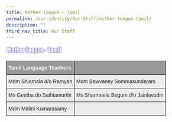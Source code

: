 ```yaml
---
title: Mother Tongue – Tamil
permalink: /our-identity/Our-Staff/mother-tongue-tamil/
description: ""
third_nav_title: Our Staff
---
```

<img src="/images/MTL%20Tamil.png" 
     style="width:30%">



<style type="text/css">
.tg  {border-collapse:collapse;border-spacing:0;margin:0px auto;}
.tg td{border-color:black;border-style:solid;border-width:1px;font-family:Arial, sans-serif;font-size:14px;
  overflow:hidden;padding:10px 5px;word-break:normal;}
.tg th{border-color:black;border-style:solid;border-width:1px;font-family:Arial, sans-serif;font-size:14px;
  font-weight:normal;overflow:hidden;padding:10px 5px;word-break:normal;}
.tg .tg-fxx4{background-color:#ECECEC;color:#222;text-align:left;vertical-align:middle}
.tg .tg-e6w6{background-color:#999;color:#FFF;font-weight:bold;text-align:left;vertical-align:middle}
.tg .tg-2hhi{background-color:#999;color:#FFF;font-weight:bold;text-align:left;vertical-align:top}
</style>
<table class="tg">
<tbody>
  <tr>
    <td class="tg-e6w6"><span style="color:#FFF;background-color:#999">Tamil Language Teachers</span></td>
    <td class="tg-2hhi"></td>
  </tr>
  <tr>
    <td class="tg-fxx4"><span style="color:#222">Mdm Shiamala d/o Ramyah</span><br></td>
    <td class="tg-fxx4"><span style="color:#222">Mdm Bawvaney Sommasundaram</span><br></td>
  </tr>
  <tr>
    <td class="tg-fxx4"><span style="color:#222">Ms Geetha do Sathiamurthi</span><br></td>
    <td class="tg-fxx4"><span style="color:#222">Ms Sharmeela Begum d/o Jainlavudin</span><br></td>
  </tr>
  <tr>
    <td class="tg-fxx4"><span style="color:#222">Mdm Malini Kumarasamy </span></td>
    <td class="tg-fxx4"><span style="color:#222"> </span></td>
  </tr>
</tbody>
</table>